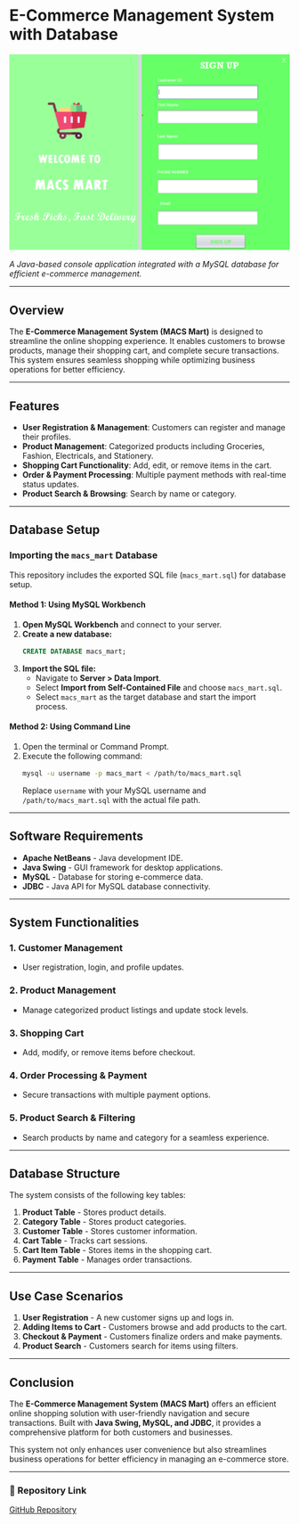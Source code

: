 # E-Commerce Management System with Database

![E-Commerce Management System](macs_mart.png)

*A Java-based console application integrated with a MySQL database for efficient e-commerce management.*

---

## Overview
The **E-Commerce Management System (MACS Mart)** is designed to streamline the online shopping experience. It enables customers to browse products, manage their shopping cart, and complete secure transactions. This system ensures seamless shopping while optimizing business operations for better efficiency.

---

## Features
- **User Registration & Management**: Customers can register and manage their profiles.
- **Product Management**: Categorized products including Groceries, Fashion, Electricals, and Stationery.
- **Shopping Cart Functionality**: Add, edit, or remove items in the cart.
- **Order & Payment Processing**: Multiple payment methods with real-time status updates.
- **Product Search & Browsing**: Search by name or category.

---

## Database Setup
### Importing the `macs_mart` Database
This repository includes the exported SQL file (`macs_mart.sql`) for database setup.

#### **Method 1: Using MySQL Workbench**
1. **Open MySQL Workbench** and connect to your server.
2. **Create a new database:**
   ```sql
   CREATE DATABASE macs_mart;
   ```
3. **Import the SQL file:**
   - Navigate to **Server > Data Import**.
   - Select **Import from Self-Contained File** and choose `macs_mart.sql`.
   - Select `macs_mart` as the target database and start the import process.

#### **Method 2: Using Command Line**
1. Open the terminal or Command Prompt.
2. Execute the following command:
   ```bash
   mysql -u username -p macs_mart < /path/to/macs_mart.sql
   ```
   Replace `username` with your MySQL username and `/path/to/macs_mart.sql` with the actual file path.

---

## Software Requirements
- **Apache NetBeans** - Java development IDE.
- **Java Swing** - GUI framework for desktop applications.
- **MySQL** - Database for storing e-commerce data.
- **JDBC** - Java API for MySQL database connectivity.

---

## System Functionalities
### **1. Customer Management**
- User registration, login, and profile updates.

### **2. Product Management**
- Manage categorized product listings and update stock levels.

### **3. Shopping Cart**
- Add, modify, or remove items before checkout.

### **4. Order Processing & Payment**
- Secure transactions with multiple payment options.

### **5. Product Search & Filtering**
- Search products by name and category for a seamless experience.

---

## Database Structure
The system consists of the following key tables:
1. **Product Table** - Stores product details.
2. **Category Table** - Stores product categories.
3. **Customer Table** - Stores customer information.
4. **Cart Table** - Tracks cart sessions.
5. **Cart Item Table** - Stores items in the shopping cart.
6. **Payment Table** - Manages order transactions.

---

## Use Case Scenarios
1. **User Registration** - A new customer signs up and logs in.
2. **Adding Items to Cart** - Customers browse and add products to the cart.
3. **Checkout & Payment** - Customers finalize orders and make payments.
4. **Product Search** - Customers search for items using filters.

---

## Conclusion
The **E-Commerce Management System (MACS Mart)** offers an efficient online shopping solution with user-friendly navigation and secure transactions. Built with **Java Swing, MySQL, and JDBC**, it provides a comprehensive platform for both customers and businesses.

This system not only enhances user convenience but also streamlines business operations for better efficiency in managing an e-commerce store.

---

### 📌 Repository Link
[GitHub Repository](https://github.com/chaitali-kulkarni1/E-Commerce-Management-System-with-Database)

